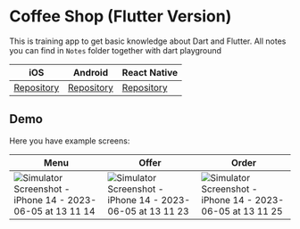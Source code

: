 # Coffee Shop (Flutter Version)

This is training app to get basic knowledge about Dart and Flutter. All notes you can find in `Notes` folder together with dart playground


| iOS                                                                     | Android                                                                          | React Native                                                                            | 
| ----------------------------------------------------------------------------------- | --------------------------------------------------------------------------------- | ---------------------------------------------------------------------------------- |
| [Repository](https://github.com/witoldmetel/Coffee-Shop-iOS) | [Repository](https://github.com/witoldmetel/Coffee-Shop-Android) | [Repository](https://github.com/witoldmetel/Coffee-Shop-React-Native) | 

## Demo

Here you have example screens:

| Menu                                                                                                                                                          | Offer                                                                                                                                                           | Order                                                                                                                                                           |
| ----------------------------------------------------------------------------------------------------------------------------------------------------------------- | ----------------------------------------------------------------------------------------------------------------------------------------------------------------- | ----------------------------------------------------------------------------------------------------------------------------------------------------------------- |
| ![Simulator Screenshot - iPhone 14 - 2023-06-05 at 13 11 14](https://github.com/witoldmetel/Coffee-Shop-Flutter/assets/31034370/6b1c1fbe-f834-4ba7-acdb-2addc3cc79e4) | ![Simulator Screenshot - iPhone 14 - 2023-06-05 at 13 11 23](https://github.com/witoldmetel/Coffee-Shop-Flutter/assets/31034370/3599af4a-c2a3-4bd1-bf17-97772e0da82c) | ![Simulator Screenshot - iPhone 14 - 2023-06-05 at 13 11 25](https://github.com/witoldmetel/Coffee-Shop-Flutter/assets/31034370/ee9b1b5a-089b-41a5-a74b-8fd4f2d48475) |
